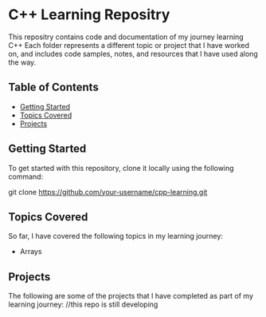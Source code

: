 # C++ Learning Repositry

This repositry contains code and documentation of my journey learning C++
Each folder represents a different topic or project that I have worked on, and includes code samples, notes, and resources that I have used along the way.



## Table of Contents

- [Getting Started](#getting-started)
- [Topics Covered](#topics-covered)
- [Projects](#projects)


## Getting Started

To get started with this repository, clone it locally using the following command:

git clone https://github.com/your-username/cpp-learning.git


## Topics Covered

So far, I have covered the following topics in my learning journey:
- Arrays




## Projects

The following are some of the projects that I have completed as part of my learning journey:
//this repo is still developing


